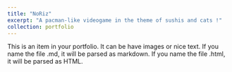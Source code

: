 ```yaml
---
title: "NoRiz"
excerpt: "A pacman-like videogame in the theme of sushis and cats !"
collection: portfolio
---
```


This is an item in your portfolio. It can be have images or nice text. If you name the file .md, it will be parsed as markdown. If you name the file .html, it will be parsed as HTML. 
